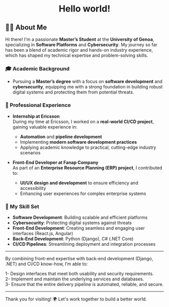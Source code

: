 <div align="center">
  <h1> Hello world! </h1>
</div>

## 👨‍💻 About Me

Hi there! I'm a passionate **Master’s Student** at the **University of Genoa**, specializing in **Software Platforms** and **Cybersecurity**. My journey so far has been a blend of academic rigor and hands-on industry experience, which has shaped my technical expertise and problem-solving skills.

### 🎓 Academic Background
- Pursuing a **Master’s degree** with a focus on **software development** and **cybersecurity**, equipping me with a strong foundation in building robust digital systems and protecting them from potential threats.

### 💼 Professional Experience
- **Internship at Ericsson**  
  During my time at Ericsson, I worked on a **real-world CI/CD project**, gaining valuable experience in:
  - **Automation** and **pipeline development**  
  - Implementing **modern software development practices**  
  - Applying academic knowledge to practical, cutting-edge industry scenarios

- **Front-End Developer at Fanap Company**  
  As part of an **Enterprise Resource Planning (ERP) project**, I contributed to:
  - **UI/UX design and development** to ensure efficiency and accessibility  
  - Enhancing user experiences for complex enterprise systems  

### 🔧 My Skill Set
- **Software Development**: Building scalable and efficient platforms  
- **Cybersecurity**: Protecting digital systems against threats  
- **Front-End Development**: Creating seamless and engaging user interfaces (React.js, Angular)
- **Back-End Development**: Python (Django), C# (.NET Core)
- **CI/CD Pipelines**: Streamlining deployment and integration processes  

---

By combining front-end expertise with back-end development (Django, .NET) and CI/CD know-how, I’m able to:

1- Design interfaces that meet both usability and security requirements.</br>
2- Implement and maintain the underlying services and databases.</br>
3- Ensure that the entire delivery pipeline is automated, reliable, and secure.

---


Thank you for visiting! 🌍 Let's work together to build a better world.
